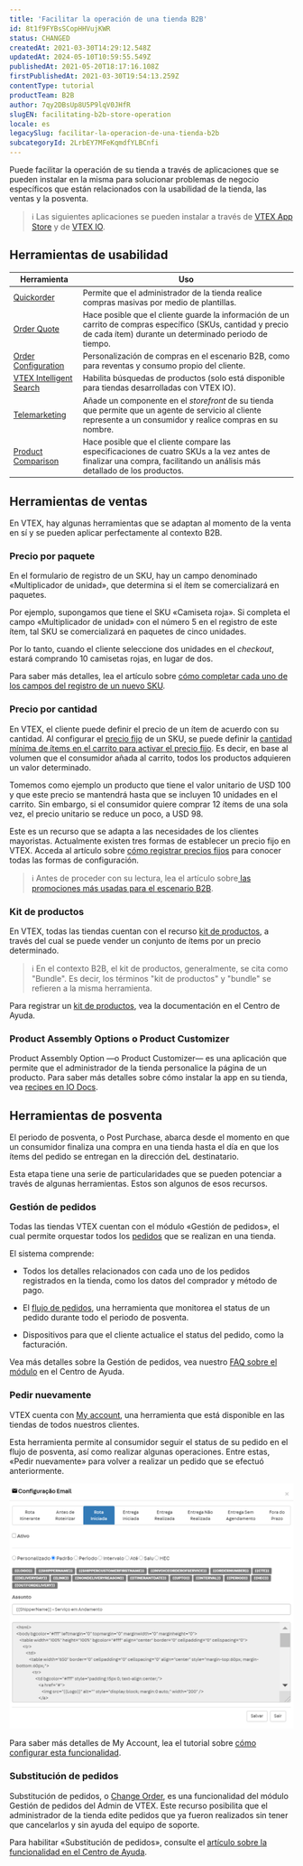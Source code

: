 ```yaml
---
title: 'Facilitar la operación de una tienda B2B'
id: 8t1f9FYBsSCopHHVujKWR
status: CHANGED
createdAt: 2021-03-30T14:29:12.548Z
updatedAt: 2024-05-10T10:59:55.549Z
publishedAt: 2021-05-20T18:17:16.108Z
firstPublishedAt: 2021-03-30T19:54:13.259Z
contentType: tutorial
productTeam: B2B
author: 7qy2DBsUp8U5P9lqV0JHfR
slugEN: facilitating-b2b-store-operation
locale: es
legacySlug: facilitar-la-operacion-de-una-tienda-b2b
subcategoryId: 2LrbEY7MFeKqmdfYLBCnfi
---
```


Puede facilitar la operación de su tienda a través de aplicaciones que se pueden instalar en la misma para solucionar problemas de negocio específicos que están relacionados con la usabilidad de la tienda, las ventas y la posventa.

>ℹ️ Las siguientes aplicaciones se pueden instalar a través de [VTEX App Store](https://apps.vtex.com/) y de [VTEX IO](https://vtex.io/).

## Herramientas de usabilidad
| Herramienta              | Uso                                                                                                                                                                                                      |
|-------------------------|----------------------------------------------------------------------------------------------------------------------------------------------------------------------------------------------------------|
| [Quickorder](https://github.com/vtex-apps/quickorder "Quickorder")              | Permite que el administrador de la tienda realice compras masivas por medio de plantillas.                                                                                |
| [Order Quote](https://github.com/vtex-apps/order-quote "Order Quote")             | Hace posible que el cliente guarde la información de un carrito de compras específico (SKUs, cantidad y precio de cada ítem) durante un determinado periodo de tiempo.                                                                                                                                                                                                  |
| [Order Configuration](https://vtex.io/docs/components/content-blocks/vtex.order-configuration@3.1.0/readme/ "Order Configuration")     | Personalización de compras en el escenario B2B, como para reventas y consumo propio del cliente.                                                                                                                                              |
| [VTEX Intelligent Search](https://developers.vtex.com/vtex-developer-docs/docs/vtex-search "VTEX Intelligent Search") | Habilita búsquedas de productos (solo está disponible para tiendas desarrolladas con VTEX IO).                                                                                                                                                          |
| [Telemarketing](https://github.com/vtex-apps/telemarketing "Telemarketing")           | Añade un componente en el *storefront* de su tienda que permite que un agente de servicio al cliente represente a un consumidor y realice compras en su nombre. |
| [Product Comparison](https://github.com/vtex-apps/product-comparison "Product Comparison")      | Hace posible que el cliente compare las especificaciones de cuatro SKUs a la vez antes de finalizar una compra, facilitando un análisis más detallado de los productos.                                                                                                               |

## Herramientas de ventas

En VTEX, hay algunas herramientas que se adaptan al momento de la venta en sí y se pueden aplicar perfectamente al contexto B2B.

### Precio por paquete

En el formulario de registro de un SKU, hay un campo denominado «Multiplicador de unidad», que determina si el ítem se comercializará en paquetes.

Por ejemplo, supongamos que tiene el SKU «Camiseta roja». Si completa el campo «Multiplicador de unidad» con el número 5 en el registro de este ítem, tal SKU se comercializará en paquetes de cinco unidades.

Por lo tanto, cuando el cliente seleccione dos unidades en el *checkout*, estará comprando 10 camisetas rojas, en lugar de dos.

Para saber más detalles, lea el artículo sobre [cómo completar cada uno de los campos del registro de un nuevo SKU](https://help.vtex.com/es/tutorial/sku-registration-fields--21DDItuEQc6mseiW8EakcY "cómo completar cada uno de los campos del registro de un nuevo SKU").

### Precio por cantidad

En VTEX, el cliente puede definir el precio de un ítem de acuerdo con su cantidad. Al configurar el [precio fijo](https://help.vtex.com/es/tracks/precos-101--6f8pwCns3PJHqMvQSugNfP/3HxF2u5VwidqnUGnFoKdDy "preço fixo") de un SKU, se puede definir la [cantidad mínima de ítems en el carrito para activar el precio fijo](https://help.vtex.com/pt/tracks/precos-101--6f8pwCns3PJHqMvQSugNfP/3HxF2u5VwidqnUGnFoKdDy#item-minimo-no-carrinho "cantidad mínima de ítems en el carrito para activar el precio fijo"). Es decir, en base al volumen que el consumidor añada al carrito, todos los productos adquieren un valor determinado.

Tomemos como ejemplo un producto que tiene el valor unitario de USD 100 y que este precio se mantendrá hasta que se incluyen 10 unidades en el carrito. Sin embargo, si el consumidor quiere comprar 12 ítems de una sola vez, el precio unitario se reduce un poco, a USD 98.

Este es un recurso que se adapta a las necesidades de los clientes mayoristas. Actualmente existen tres formas de establecer un precio fijo en VTEX. Acceda al artículo sobre [cómo registrar precios fijos](https://help.vtex.com/es/tracks/precos-101--6f8pwCns3PJHqMvQSugNfP/3g39iXkQza4AW7C7L814mj "cómo registrar precios fijos") para conocer todas las formas de configuración.

>ℹ️ Antes de proceder con su lectura, lea el artículo sobre[ las promociones más usadas para el escenario B2B](https://help.vtex.com/es/tutorial/as-promocoes-mais-comuns-em-b2b--XoM951AzUIvfaH71UdANf?&utm_source=autocomplete).

### Kit de productos

En VTEX, todas las tiendas cuentan con el recurso [kit de productos](https://help.vtex.com/pt/tutorial/kit-registration?locale=en "kit de produtos"), a través del cual se puede vender un conjunto de ítems por un precio determinado. 

>ℹ️ En el contexto B2B, el kit de productos, generalmente, se cita como "Bundle". Es decir, los términos "kit de productos" y "bundle" se refieren a la misma herramienta.

Para registrar un [kit de productos](https://help.vtex.com/pt/tutorial/cadastrando-kit/ "kit de produtos"), vea la documentación en el Centro de Ayuda. 

### Product Assembly Options o Product Customizer

Product Assembly Option —o Product Customizer— es una aplicación que permite que el administrador de la tienda personalice la página de un producto. Para saber más detalles sobre cómo instalar la app en su tienda, vea [recipes en IO Docs](https://vtex.io/docs/components/all/vtex.product-customizer@2.10.4/ "recipe no IO Docs.").

## Herramientas de posventa

El periodo de posventa, o Post Purchase, abarca desde el momento en que un consumidor finaliza una compra en una tienda hasta el día en que los ítems del pedido se entregan en la dirección deL destinatario.

Esta etapa tiene una serie de particularidades que se pueden potenciar a través de algunas herramientas. Estos son algunos de esos recursos. 

### Gestión de pedidos

Todas las tiendas VTEX cuentan con el módulo «Gestión de pedidos», el cual permite orquestar todos los [pedidos](https://help.vtex.com/pt/tracks/pedidos--2xkTisx4SXOWXQel8Jg8sa/2sl6hj2eqwgqbDgTF6y5qE "requests") que se realizan en una tienda. 

El sistema comprende:

- Todos los detalles relacionados con cada uno de los pedidos registrados en la tienda, como los datos del comprador y método de pago. 

- El [flujo de pedidos](https://help.vtex.com/es/tracks/pedidos--2xkTisx4SXOWXQel8Jg8sa/4811ExCe3WrEiRMV3sy9n8 "flujo de pedidos"), una herramienta que monitorea el status de un pedido durante todo el periodo de posventa.

- Dispositivos para que el cliente actualice el status del pedido, como la facturación.

Vea más detalles sobre la Gestión de pedidos, vea nuestro [FAQ sobre el módulo](https://help.vtex.com/es/tutorial/faq-vtex-gerenciamento-de-pedidos--4vddUgU784wyGYQ64cw6I8?&utm_source=autocomplete "FAQ sobre el módulo") en el Centro de Ayuda. 

### Pedir nuevamente

VTEX cuenta con [My account](https://help.vtex.com/es/tutorial/como-funciona-o-my-account--2BQ3GiqhqGJTXsWVuio3Xh "My account"), una herramienta que está disponible en las tiendas de todos nuestros clientes. 

Esta herramienta permite al consumidor seguir el status de su pedido en el flujo de posventa, así como realizar algunas operaciones. Entre estas, «Pedir nuevamente» para volver a realizar un pedido que se efectuó anteriormente.  

![reorder ES](https://raw.githubusercontent.com/vtexdocs/help-center-content/refs/heads/main/_1.png)

Para saber más detalles de My Account, lea el tutorial sobre [cómo configurar esta funcionalidad](https://help.vtex.com/pt/tutorial/configurar-o-my-account--23Ayv5D6b86UBnYfoXqZL1 "cómo configurar esta funcionalidad").

### Substitución de pedidos

Substitución de pedidos, o [Change Order](https://help.vtex.com/es/tutorial/change-making-changes-to-an-order--3d1XLIgPQcwaKGyMiWaYog "Change Order"), es una funcionalidad del módulo Gestión de pedidos del Admin de VTEX. Este recurso posibilita que el administrador de la tienda edite pedidos que ya fueron realizados sin tener que cancelarlos y sin ayuda del equipo de soporte. 

Para habilitar «Substitución de pedidos», consulte el [artículo sobre la funcionalidad en el Centro de Ayuda](https://help.vtex.com/es/tutorial/how-the-order-replacement-works--3aBxdbUPKgweug68YyK8oQ "artículo sobre la funcionalidad en el Centro de Ayuda").
